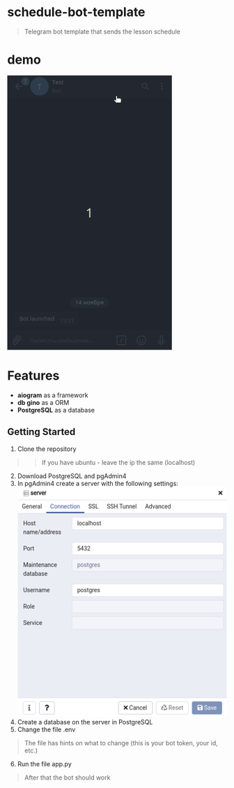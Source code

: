 # schedule-bot-template
> Telegram bot template that sends the lesson schedule

# demo 
![demo](https://github.com/Intercrus/schedule-bot-template/blob/master/demo-template.gif)

# Features

* **aiogram** as a framework
* **db gino** as a ORM
* **PostgreSQL** as a database

## Getting Started
1. Clone the repository
>> If you have ubuntu - leave the ip the same (localhost)
2. Download PostgreSQL and pgAdmin4
3. In pgAdmin4 create a server with the following settings:
![](https://github.com/Intercrus/ScheduleBotTelegram/blob/master/Screenshot%20from%202020-11-12%2000-50-39.png)
4. Create a database on the server in PostgreSQL
5. Change the file .env
> The file has hints on what to change (this is your bot token, your id, etc.)
6. Run the file app.py 
> After that the bot should work





